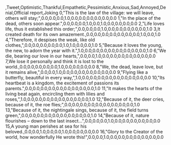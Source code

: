 ,Tweet,Optimistic,Thankful,Empathetic,Pessimistic,Anxious,Sad,Annoyed,Denial,Official report,Joking
0,"This is the law of the village: we will leave, others will stay;",0.0,0.0,0.0,1.0,0.0,0.0,0.0,0.0,0.0,0.0
1,"In the place of the dead, others soon appear.",0.0,0.0,0.0,1.0,0.0,1.0,0.0,0.0,0.0,0.0
2,"Life loves life, thus it established this order;",0.0,0.0,0.0,1.0,0.0,0.0,0.0,0.0,0.0,1.0
3,It created death for its own amazement.,0.0,0.0,0.0,0.0,0.0,0.0,0.0,1.0,0.0,1.0
4,"Therefore, it despises the weak, like old clothes,",0.0,0.0,0.0,0.0,0.0,1.0,1.0,0.0,0.0,1.0
5,"Because it loves the young, the new, to adorn the year with it.",1.0,0.0,0.0,0.0,0.0,0.0,0.0,0.0,0.0,1.0
6,"We die, bearing our love in our hearts,",0.0,0.0,1.0,0.0,0.0,0.0,0.0,0.0,0.0,0.0
7,We lose it personally and think it is lost to the world.,0.0,0.0,0.0,0.0,0.0,1.0,0.0,0.0,0.0,0.0
8,"We, the dead, leave love, but it remains alive,",0.0,0.0,1.0,0.0,0.0,0.0,0.0,0.0,0.0,0.0
9,"Flying like a butterfly, beautiful in every way,",1.0,0.0,0.0,0.0,0.0,0.0,0.0,0.0,0.0,0.0
10,"Its heartbeat is a kingdom, the excitement of passions its parents.",0.0,0.0,0.0,0.0,0.0,0.0,0.0,0.0,0.0,1.0
11,"It makes the hearts of the living beat again, encircling them with lilies and roses,",1.0,0.0,0.0,0.0,0.0,0.0,0.0,0.0,0.0,1.0
12,"Because of it, the deer cries, because of it, the roe flies;",0.0,0.0,0.0,0.0,0.0,0.0,0.0,0.0,0.0,1.0
13,"Because of it, the nightingale sings, because of it, the field turns green,",0.0,0.0,0.0,0.0,0.0,0.0,0.0,0.0,0.0,1.0
14,"Because of it, nature flourishes – down to the last insect...",0.0,0.0,0.0,1.0,0.0,0.0,0.0,0.0,0.0,0.0
15,A young man perishes at sea for his beloved.,0.0,0.0,1.0,0.0,0.0,1.0,0.0,0.0,0.0,0.0
16,"Glory to the Creator of the world, how wonderfully He wrote this!",0.0,0.0,1.0,0.0,0.0,0.0,0.0,0.0,0.0,0.0
